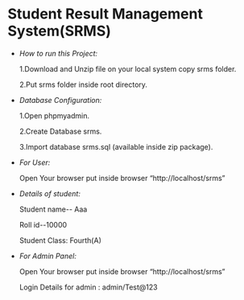 # Student Result Management System(SRMS)
 
* *How to run this Project:*

   1.Download and Unzip file on your local system copy srms folder.
   
   2.Put srms folder inside root directory.




* *Database Configuration:*

   1.Open phpmyadmin.

   2.Create Database srms.

   3.Import database srms.sql (available inside zip package).




* *For User:*

   Open Your browser put inside browser “http://localhost/srms”




* *Details of student:*

   Student name-- Aaa

   Roll id--10000

   Student Class: Fourth(A)





* *For Admin Panel:*

   Open Your browser put inside browser “http://localhost/srms”

   Login Details for admin : admin/Test@123

